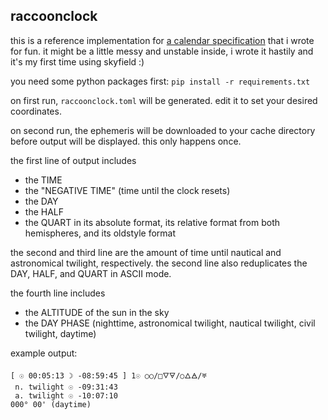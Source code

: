 raccoonclock
------------

this is a reference implementation for [a calendar specification](https://www.raccoon.fun/calendar.html) that i wrote for fun. it might be a little messy and unstable inside, i wrote it hastily and it's my first time using skyfield :)

you need some python packages first: `pip install -r requirements.txt`

on first run, `raccoonclock.toml` will be generated. edit it to set your desired coordinates.

on second run, the ephemeris will be downloaded to your cache directory before output will be displayed. this only happens once.

the first line of output includes
- the TIME
- the "NEGATIVE TIME" (time until the clock resets)
- the DAY
- the HALF
- the QUART in its absolute format, its relative format from both hemispheres, and its oldstyle format

the second and third line are the amount of time until nautical and astronomical twilight, respectively. the second line also reduplicates the DAY, HALF, and QUART in ASCII mode.

the fourth line includes
- the ALTITUDE of the sun in the sky
- the DAY PHASE (nighttime, astronomical twilight, nautical twilight, civil twilight, daytime)


example output:
```
[ ☉ 00:05:13 ☽ -08:59:45 ] 1☉ ○○/□🜄🜃/○🜂🜁/♅
 n. twilight ☉ -09:31:43
 a. twilight ☉ -10:07:10
000° 00' (daytime)
```